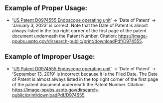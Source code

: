 ## Example of Proper Usage:
* '[US Patent D0974555 Endoscope operating unit](https://golden.com/wiki/US_Patent_D0974555_Endoscope_operating_unit-P48V3Y5/)' → 'Date of Patent' → 'January 3, 2023' is correct. Note that the Date of Patent is almost always listed in the top right corner of the first page of the patent document underneath the Patent Number. Citation: https://image-ppubs.uspto.gov/dirsearch-public/print/downloadPdf/D974555.

## Example of Improper Usage:
* '[US Patent D0974555 Endoscope operating unit](https://golden.com/wiki/US_Patent_D0974555_Endoscope_operating_unit-P48V3Y5/)' → 'Date of Patent' → 'September 13, 2019' is incorrect because it is the Filed Date.  The Date of Patent is almost always listed in the top right corner of the first page of the patent document underneath the Patent Number. Citation: https://image-ppubs.uspto.gov/dirsearch-public/print/downloadPdf/D974555.

